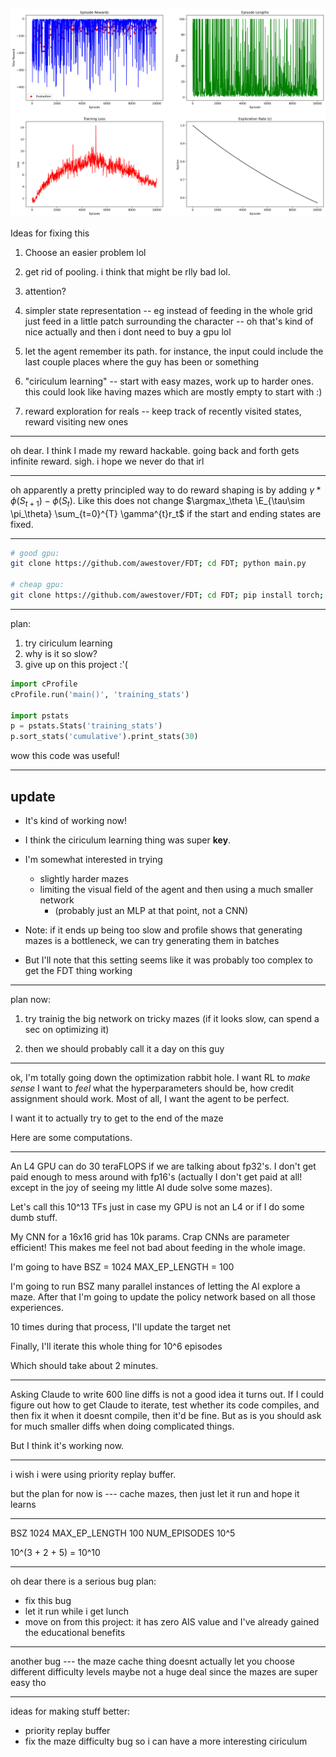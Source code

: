 ![training_plot_10000.png](training_plot_10000.png)

Ideas for fixing this 

1. Choose an easier problem lol

2. get rid of pooling. i think that might be rlly bad lol.

3. attention?

4. simpler state representation -- eg instead of feeding in the
   whole grid just feed in a little patch surrounding the
   character  -- oh that's kind of nice actually  and then i dont
   need to buy a gpu lol

5. let the agent remember its path.
for instance, the input could include the last couple places
where the guy has been or something

6. "ciriculum learning" -- start with easy mazes, work up to
   harder ones.
   this could look like having mazes which are mostly empty to
   start with :)


7. reward exploration for reals -- keep track of recently visited
   states, reward visiting new ones

---

oh dear. 
I think I made my reward hackable.
going back and forth gets infinite reward. sigh.
i hope we never do that irl

---

oh apparently a pretty principled way to do reward shaping is 
by adding $\gamma*\phi(S_{t+1}) - \phi(S_t)$.
Like this does not change $\argmax_\theta \E_{\tau\sim \pi_\theta} \sum_{t=0}^{T} \gamma^{t}r_t$ 
if the start and ending states are fixed.


---

```bash
# good gpu:
git clone https://github.com/awestover/FDT; cd FDT; python main.py

# cheap gpu: 
git clone https://github.com/awestover/FDT; cd FDT; pip install torch; pip install numpy; python main.py
```


----

plan: 
1. try ciriculum learning
2. why is it so slow?
3. give up on this project :'(



```python
import cProfile
cProfile.run('main()', 'training_stats')

import pstats
p = pstats.Stats('training_stats')
p.sort_stats('cumulative').print_stats(30)
```
wow this code was useful!



----


## update

- It's kind of working now!
- I think the ciriculum learning thing was super **key**.

- I'm somewhat interested in trying 
  - slightly harder mazes
  - limiting the visual field of the agent and then using a much smaller network 
    - (probably just an MLP at that point, not a CNN)

- Note: if it ends up being too slow and profile shows that generating mazes is a bottleneck, we can try generating them in batches

- But I'll note that this setting seems like it was probably too complex to get the FDT thing working


----

plan now:

1. try trainig the big network on tricky mazes 
(if it looks slow, can spend a sec on optimizing it)

2. then we should probably call it a day on this guy


---

ok, I'm totally going down the optimization rabbit hole. 
I want RL to *make sense*
I want to *feel* what the hyperparameters should be, how credit
assignment should work. 
Most of all, I want the agent to be perfect.

I want it to actually try to get to the end of the maze

Here are some computations.

---

An L4 GPU can do 30 teraFLOPS if we are talking about fp32's.
I don't get paid enough to mess around with fp16's (actually I
don't get paid at all! except in the joy of seeing my little AI
dude solve some mazes).

Let's call this 10^13 TFs just in case my GPU is not an L4 or if
I do some dumb stuff.

My CNN for a 16x16 grid has 10k params.
Crap CNNs are parameter efficient!
This makes me feel not bad about feeding in the whole image.

I'm going to have 
BSZ = 1024
MAX_EP_LENGTH = 100

I'm going to run BSZ many parallel instances of letting the AI
explore a maze.
After that I'm going to update the policy network based on all
those experiences.

10 times during that process, I'll update the target net

Finally, I'll iterate this whole thing for 10^6 episodes

Which should take about 2 minutes.

---

Asking Claude to write 600 line diffs is not a good idea it turns out. 
If I could figure out how to get Claude to iterate, test whether
its code compiles, and then fix it when it doesnt compile, then
it'd be fine. But as is you should ask for much smaller diffs
when doing complicated things.

But I think it's working now.


----

i wish i were using priority replay buffer. 

but the plan for now is --- cache mazes, 
then just let it run and hope it learns

----

BSZ 1024
MAX_EP_LENGTH 100
NUM_EPISODES 10^5

10^(3 + 2 + 5) = 10^10

---

oh dear there is a serious bug
plan: 
- fix this bug
- let it run while i get lunch
- move on from this project: it has zero AIS value and I've
    already gained the educational benefits

----

another bug --- the maze cache thing doesnt actually let you
choose different difficulty levels
maybe not a huge deal since the mazes are super easy tho


---

ideas for making stuff better:

- priority replay buffer
- fix the maze difficulty bug so i can have a more interesting ciriculum

